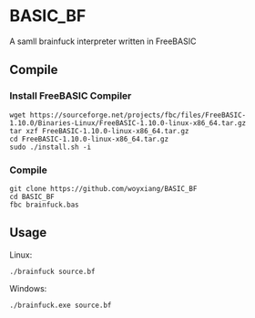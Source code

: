 # BASIC_BF
 
 A samll brainfuck interpreter written in FreeBASIC

## Compile

### Install FreeBASIC Compiler 

    wget https://sourceforge.net/projects/fbc/files/FreeBASIC-1.10.0/Binaries-Linux/FreeBASIC-1.10.0-linux-x86_64.tar.gz  
    tar xzf FreeBASIC-1.10.0-linux-x86_64.tar.gz  
    cd FreeBASIC-1.10.0-linux-x86_64.tar.gz  
    sudo ./install.sh -i  
### Compile
    git clone https://github.com/woyxiang/BASIC_BF
    cd BASIC_BF
    fbc brainfuck.bas

## Usage

Linux:  
    
    ./brainfuck source.bf  

Windows:  
    
    ./brainfuck.exe source.bf